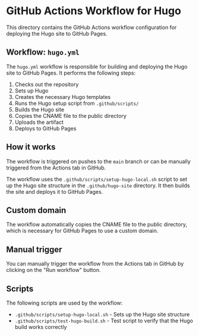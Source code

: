 # GitHub Actions Workflow for Hugo

This directory contains the GitHub Actions workflow configuration for deploying the Hugo site to GitHub Pages.

## Workflow: `hugo.yml`

The `hugo.yml` workflow is responsible for building and deploying the Hugo site to GitHub Pages. It performs the following steps:

1. Checks out the repository
2. Sets up Hugo
3. Creates the necessary Hugo templates
4. Runs the Hugo setup script from `.github/scripts/`
5. Builds the Hugo site
6. Copies the CNAME file to the public directory
7. Uploads the artifact
8. Deploys to GitHub Pages

## How it works

The workflow is triggered on pushes to the `main` branch or can be manually triggered from the Actions tab in GitHub.

The workflow uses the `.github/scripts/setup-hugo-local.sh` script to set up the Hugo site structure in the `.github/hugo-site` directory. It then builds the site and deploys it to GitHub Pages.

## Custom domain

The workflow automatically copies the CNAME file to the public directory, which is necessary for GitHub Pages to use a custom domain.

## Manual trigger

You can manually trigger the workflow from the Actions tab in GitHub by clicking on the "Run workflow" button.

## Scripts

The following scripts are used by the workflow:

- `.github/scripts/setup-hugo-local.sh` - Sets up the Hugo site structure
- `.github/scripts/test-hugo-build.sh` - Test script to verify that the Hugo build works correctly